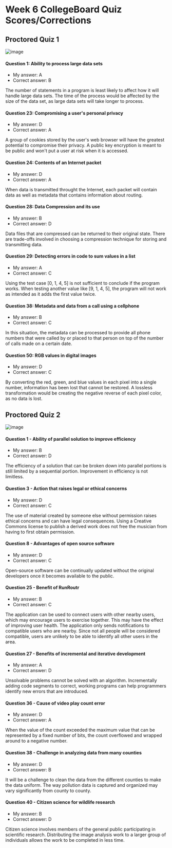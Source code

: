 # Week 6 CollegeBoard Quiz Scores/Corrections

## Proctored Quiz 1 
![image](https://user-images.githubusercontent.com/89180255/164309105-117bd547-8feb-4a7e-946f-78ad211f7676.png)


#### Question 1: Ability to process large data sets
- My answer: A
- Correct answer: B

The number of statements in a program is least likely to affect how it will handle large data sets. The time of the process would be affected by the size of the data set, as large data sets will take longer to process.


#### Question 23: Compromising a user's personal privacy
- My answer: D
- Correct answer: A

A group of cookies stored by the user's web browser will have the greatest potential to compromise their privacy. A public key encryption is meant to be public and won't put a user at risk when it is accessed.

#### Question 24: Contents of an Internet packet
- My answer: D
- Correct answer: A

When data is transmitted throught the Internet, each packet will contain data as well as metadata that contains information about routing. 

#### Question 28: Data Compression and its use
- My answer: B
- Correct answer: D

Data files that are compressed can be returned to their original state. There are trade-offs involved in choosing a compression technique for storing and transmitting data.

#### Question 29: Detecting errors in code to sum values in a list
- My answer: A
- Correct answer: C

Using the test case [0, 1, 4, 5] is not sufficient to conclude if the program works. When testing another value like [9, 1, 4, 5], the program will not work as intended as it adds the first value twice.

#### Question 38: Metadata and data from a call using a cellphone
- My answer: B
- Correct answer: C

In this situation, the metadata can be processed to provide all phone numbers that were called by or placed to that person on top of the number of calls made on a certain date.

#### Question 50: RGB values in digital images
- My answer: D
- Correct answer: C

By converting the red, green, and blue values in each pixel into a single number, information has been lost that cannot be restored. A lossless transformation would be creating the negative reverse of each pixel color, as no data is lost.


## Proctored Quiz 2
![image](https://user-images.githubusercontent.com/89180255/164544848-14241cd1-14fc-4a8a-8aba-9fec5731973f.png)


#### Question 1 - Ability of parallel solution to improve efficiency
- My answer: B
- Correct answer: D

The efficiency of a solution that can be broken down into parallel portions is still limited by a sequential portion. Improvement in efficiency is not limitless.

#### Question 3 - Action that raises legal or ethical concerns
- My answer: D
- Correct answer: C

The use of material created by someone else without permission raises ethical concerns and can have legal consequences. Using a Creative Commons license to publish a derived work does not free the musician from having to first obtain permission.

#### Question 8 - Advantages of open source software 
- My answer: D
- Correct answer: C

Open-source software can be continually updated without the original developers once it becomes available to the public.

#### Question 25 - Benefit of RunRoutr 
- My answer: B
- Correct answer: C

The application can be used to connect users with other nearby users, which may encourage users to exercise together. This may have the effect of improving user health. The application only sends notifications to compatible users who are nearby. Since not all people will be considered compatible, users are unlikely to be able to identify all other users in the area.

#### Question 27 - Benefits of incremental and iterative development 
- My answer: A
- Correct answer: D

Unsolvable problems cannot be solved with an algorithm. Incrementally adding code segments to correct, working programs can help programmers identify new errors that are introduced.

#### Question 36 - Cause of video play count error 
- My answer: D
- Correct answer: A

When the value of the count exceeded the maximum value that can be represented by a fixed number of bits, the count overflowed and wrapped around to a negative number.

#### Question 38 - Challenge in analyzing data from many counties
- My answer: D
- Correct answer: B

It will be a challenge to clean the data from the different counties to make the data uniform. The way pollution data is captured and organized may vary significantly from county to county.

#### Question 40 - Citizen science for wildlife research 
- My answer: B
- Correct answer: D

Citizen science involves members of the general public participating in scientific research. Distributing the image analysis work to a larger group of individuals allows the work to be completed in less time.



